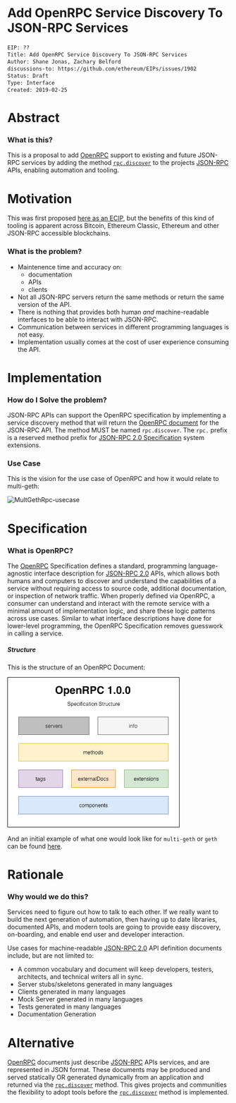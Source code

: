 # Add OpenRPC Service Discovery To JSON-RPC Services

    EIP: ??
    Title: Add OpenRPC Service Discovery To JSON-RPC Services
    Author: Shane Jonas, Zachary Belford
    discussions-to: https://github.com/ethereum/EIPs/issues/1902
    Status: Draft
    Type: Interface
    Created: 2019-02-25

# Abstract
### What is this?

This is a proposal to add [OpenRPC](https://github.com/open-rpc/spec) support to existing and future JSON-RPC services by adding the method [`rpc.discover`](https://github.com/open-rpc/spec#service-discovery-method) to the projects [JSON-RPC](https://www.jsonrpc.org/specification) APIs, enabling automation and tooling.

# Motivation
This was first proposed [here as an ECIP](https://github.com/etclabscore/ECIPs/blob/master/ECIPs/ECIP-1053.md), but the benefits of this kind of tooling is apparent across Bitcoin, Ethereum Classic, Ethereum and other JSON-RPC accessible blockchains.

### What is the problem?

- Maintenence time and accuracy on:
    - documentation
    - APIs
    - clients
- Not all JSON-RPC servers return the same methods or return the same version of the API.
- There is nothing that provides both human *and* machine-readable interfaces to be able to interact with JSON-RPC.
- Communication between services in different programming languages is not easy.
- Implementation usually comes at the cost of user experience consuming the API.

# Implementation
### How do I Solve the problem?
JSON-RPC APIs can support the OpenRPC specification by implementing a service discovery method that will return the [OpenRPC document](https://github.com/open-rpc/spec#openrpc-document) for the JSON-RPC API. The method MUST be named `rpc.discover`. The `rpc.` prefix is a reserved method prefix for [JSON-RPC 2.0 Specification](https://www.jsonrpc.org/specification) system extensions.

### Use Case
This is the vision for the use case of OpenRPC and how it would relate to multi-geth:

![MultGethRpc-usecase](https://user-images.githubusercontent.com/364566/54172981-4605f480-443d-11e9-9e29-80c580f9edae.png)

# Specification

### What is OpenRPC?
The [OpenRPC](https://github.com/open-rpc/spec) Specification defines a standard, programming language-agnostic interface description for [JSON-RPC 2.0](https://www.jsonrpc.org/specification) APIs, which allows both humans and computers to discover and understand the capabilities of a service without requiring access to source code, additional documentation, or inspection of network traffic. When properly defined via OpenRPC, a consumer can understand and interact with the remote service with a minimal amount of implementation logic, and share these logic patterns across use cases. Similar to what interface descriptions have done for lower-level programming, the OpenRPC Specification removes guesswork in calling a service.

##### Structure
This is the structure of an OpenRPC Document:

![openrpc-spec-structure](https://github.com/open-rpc/design/raw/master/diagrams/structure/OpenRPC_structure.png)

And an initial example of what one would look like for `multi-geth` or `geth` can be found [here](https://github.com/etclabscore/multi-geth/blob/0718d25e92e568f486be17123e9384ce15d8b48c/openrpc.json).


# Rationale
### Why would we do this?
Services need to figure out how to talk to each other. If we really want to build the next generation of automation, then having up to date libraries, documented APIs, and modern tools are going to provide easy discovery, on-boarding, and enable end user and developer interaction.

Use cases for machine-readable [JSON-RPC 2.0](https://www.jsonrpc.org/specification) API definition documents include, but are not limited to:

- A common vocabulary and document will keep developers, testers, architects, and technical writers all in sync.
- Server stubs/skeletons generated in many languages
- Clients generated in many languages
- Mock Server generated in many languages
- Tests generated in many languages
- Documentation Generation


# Alternative
[OpenRPC](https://github.com/open-rpc/spec) documents just describe [JSON-RPC](https://www.jsonrpc.org/specification) APIs services, and are represented in JSON format. These documents may be produced and served statically OR generated dynamically from an application and returned via the [`rpc.discover`](https://github.com/open-rpc/spec#service-discovery-method) method. This gives projects and communities the flexibility to adopt tools before the [`rpc.discover`](https://github.com/open-rpc/spec#service-discovery-method) method is implemented.